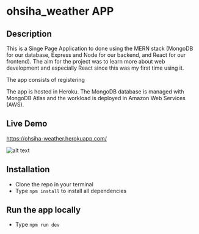 # ohsiha_weather APP

## Description

This is a Singe Page Application to done using the MERN stack (MongoDB for our database, Express and Node for our backend, and React for our frontend). 
The aim for the project was to learn more about web development and especially React since this was my first time using it.

The app consists of registering 

The app is hosted in Heroku. The MongoDB database is managed with MongoDB Atlas and the workload is deployed in Amazon Web Services (AWS).

## Live Demo
https://ohsiha-weather.herokuapp.com/

![alt text](https://github.com/[username]/[reponame]/blob/[branch]/image.jpg?raw=true)

## Installation
- Clone the repo in your terminal
- Type ```npm install``` to install all dependencies

## Run the app locally
- Type ```npm run dev```
